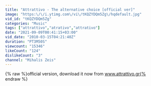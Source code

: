 ```yaml
---
title: "Attrattivo - The alternative choice [official ver]"
image: "https:\/\/i.ytimg.com\/vi\/tKQZYDQm5Zg\/hqdefault.jpg"
vid_id: "tKQZYDQm5Zg"
categories: "Music"
tags: ["attrattivo","atrativo","attrativo"]
date: "2021-09-09T00:41:15+03:00"
vid_date: "2010-03-15T04:21:40Z"
duration: "PT3M50S"
viewcount: "15346"
likeCount: "124"
dislikeCount: "3"
channel: "Mihalis Zeis"
---
```

{% raw %}official version, download it now from www.attrattivo.gr{% endraw %}
